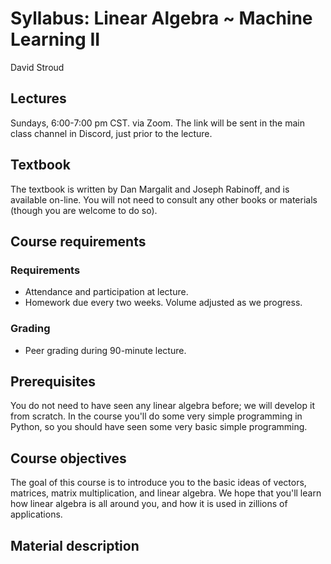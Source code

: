 ﻿# Syllabus: Linear Algebra ~ Machine Learning II
David Stroud

## Lectures
Sundays, 6:00-7:00 pm CST. via Zoom. The link will be sent in the main class channel in Discord, just prior to the lecture.

## Textbook
The textbook is written by Dan Margalit and Joseph Rabinoff, and is available on-line. You will not need to consult any other books or materials (though you are welcome to do so).

## Course requirements
### Requirements
 - Attendance and participation at lecture.
 - Homework due every two weeks. Volume adjusted as we progress. 
###  Grading
 - Peer grading during 90-minute lecture.

## Prerequisites
You do not need to have seen any linear algebra before; we will develop it from scratch. In the course you'll do some very simple programming in Python, so you should have seen some very basic simple programming.

## Course objectives
The goal of this course is to introduce you to the basic ideas of vectors, matrices, matrix multiplication, and linear algebra. We hope that you'll learn how linear algebra is all around you, and how it is used in zillions of applications. 

## Material description
